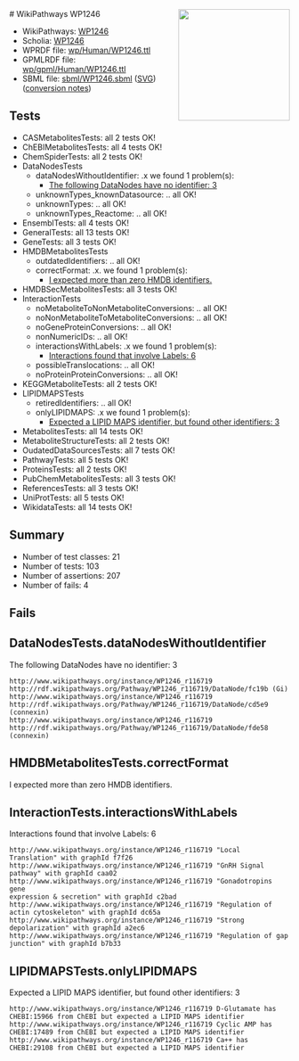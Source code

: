 <img style="float: right; width: 200px" src="../logo.png" />
# WikiPathways WP1246

* WikiPathways: [WP1246](https://identifiers.org/wikipathways:WP1246)
* Scholia: [WP1246](https://scholia.toolforge.org/wikipathways/WP1246)
* WPRDF file: [wp/Human/WP1246.ttl](../wp/Human/WP1246.ttl)
* GPMLRDF file: [wp/gpml/Human/WP1246.ttl](../wp/gpml/Human/WP1246.ttl)
* SBML file: [sbml/WP1246.sbml](../sbml/WP1246.sbml) ([SVG](../sbml/WP1246.svg)) ([conversion notes](../sbml/WP1246.txt))

## Tests
* CASMetabolitesTests: all 2 tests OK!
* ChEBIMetabolitesTests: all 4 tests OK!
* ChemSpiderTests: all 2 tests OK!
* DataNodesTests
    * dataNodesWithoutIdentifier: .x we found 1 problem(s):
        * [The following DataNodes have no identifier: 3](#d2d32fa2)
    * unknownTypes_knownDatasource: .. all OK!
    * unknownTypes: .. all OK!
    * unknownTypes_Reactome: .. all OK!
* EnsemblTests: all 4 tests OK!
* GeneralTests: all 13 tests OK!
* GeneTests: all 3 tests OK!
* HMDBMetabolitesTests
    * outdatedIdentifiers: .. all OK!
    * correctFormat: .x. we found 1 problem(s):
        * [I expected more than zero HMDB identifiers.](#ad154c1e)
* HMDBSecMetabolitesTests: all 3 tests OK!
* InteractionTests
    * noMetaboliteToNonMetaboliteConversions: .. all OK!
    * noNonMetaboliteToMetaboliteConversions: .. all OK!
    * noGeneProteinConversions: .. all OK!
    * nonNumericIDs: .. all OK!
    * interactionsWithLabels: .x we found 1 problem(s):
        * [Interactions found that involve Labels: 6](#630d267d)
    * possibleTranslocations: .. all OK!
    * noProteinProteinConversions: .. all OK!
* KEGGMetaboliteTests: all 2 tests OK!
* LIPIDMAPSTests
    * retiredIdentifiers: .. all OK!
    * onlyLIPIDMAPS: .x we found 1 problem(s):
        * [Expected a LIPID MAPS identifier, but found other identifiers: 3](#48cc60ba)
* MetabolitesTests: all 14 tests OK!
* MetaboliteStructureTests: all 2 tests OK!
* OudatedDataSourcesTests: all 7 tests OK!
* PathwayTests: all 5 tests OK!
* ProteinsTests: all 2 tests OK!
* PubChemMetabolitesTests: all 3 tests OK!
* ReferencesTests: all 3 tests OK!
* UniProtTests: all 5 tests OK!
* WikidataTests: all 14 tests OK!


## Summary

* Number of test classes: 21
* Number of tests: 103
* Number of assertions: 207
* Number of fails: 4

## Fails

<a name="d2d32fa2" />

## DataNodesTests.dataNodesWithoutIdentifier

The following DataNodes have no identifier: 3
```
http://www.wikipathways.org/instance/WP1246_r116719 http://rdf.wikipathways.org/Pathway/WP1246_r116719/DataNode/fc19b (Gi)
http://www.wikipathways.org/instance/WP1246_r116719 http://rdf.wikipathways.org/Pathway/WP1246_r116719/DataNode/cd5e9 (connexin)
http://www.wikipathways.org/instance/WP1246_r116719 http://rdf.wikipathways.org/Pathway/WP1246_r116719/DataNode/fde58 (connexin)
```

<a name="ad154c1e" />

## HMDBMetabolitesTests.correctFormat

I expected more than zero HMDB identifiers.
<a name="630d267d" />

## InteractionTests.interactionsWithLabels

Interactions found that involve Labels: 6
```
http://www.wikipathways.org/instance/WP1246_r116719 "Local Translation" with graphId f7f26
http://www.wikipathways.org/instance/WP1246_r116719 "GnRH Signal pathway" with graphId caa02
http://www.wikipathways.org/instance/WP1246_r116719 "Gonadotropins gene 
expression & secretion" with graphId c2bad
http://www.wikipathways.org/instance/WP1246_r116719 "Regulation of actin cytoskeleton" with graphId dc65a
http://www.wikipathways.org/instance/WP1246_r116719 "Strong depolarization" with graphId a2ec6
http://www.wikipathways.org/instance/WP1246_r116719 "Regulation of gap junction" with graphId b7b33
```

<a name="48cc60ba" />

## LIPIDMAPSTests.onlyLIPIDMAPS

Expected a LIPID MAPS identifier, but found other identifiers: 3
```
http://www.wikipathways.org/instance/WP1246_r116719 D-Glutamate has CHEBI:15966 from ChEBI but expected a LIPID MAPS identifier
http://www.wikipathways.org/instance/WP1246_r116719 Cyclic AMP has CHEBI:17489 from ChEBI but expected a LIPID MAPS identifier
http://www.wikipathways.org/instance/WP1246_r116719 Ca++ has CHEBI:29108 from ChEBI but expected a LIPID MAPS identifier
```


